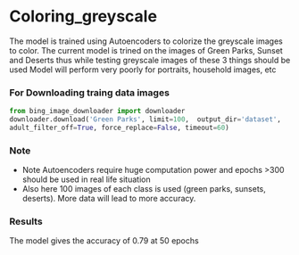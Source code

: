 # Coloring_greyscale
The model is trained using Autoencoders to colorize the greyscale images to color.
The current model is trined on the images of Green Parks, Sunset and Deserts thus while testing greyscale images of these 3 things should be used
Model will perform very poorly for portraits, household images, etc

### For Downloading traing data images
```python
from bing_image_downloader import downloader
downloader.download('Green Parks', limit=100,  output_dir='dataset',
adult_filter_off=True, force_replace=False, timeout=60)
```

### Note
- Note Autoencoders require huge computation power and epochs >300 should be used in real life situation
- Also here 100 images of each class is used (green parks, sunsets, deserts). More data will lead to more accuracy.

### Results
The model gives the accuracy of 0.79 at 50 epochs

